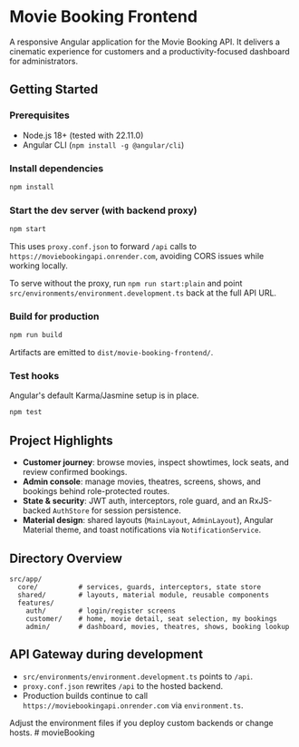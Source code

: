 # Movie Booking Frontend

A responsive Angular application for the Movie Booking API. It delivers a cinematic experience for customers and a productivity-focused dashboard for administrators.

## Getting Started

### Prerequisites
- Node.js 18+ (tested with 22.11.0)
- Angular CLI (`npm install -g @angular/cli`)

### Install dependencies
```bash
npm install
```

### Start the dev server (with backend proxy)
```bash
npm start
```
This uses `proxy.conf.json` to forward `/api` calls to `https://moviebookingapi.onrender.com`, avoiding CORS issues while working locally.

To serve without the proxy, run `npm run start:plain` and point `src/environments/environment.development.ts` back at the full API URL.

### Build for production
```bash
npm run build
```
Artifacts are emitted to `dist/movie-booking-frontend/`.

### Test hooks
Angular's default Karma/Jasmine setup is in place.
```bash
npm test
```

## Project Highlights
- **Customer journey**: browse movies, inspect showtimes, lock seats, and review confirmed bookings.
- **Admin console**: manage movies, theatres, screens, shows, and bookings behind role-protected routes.
- **State & security**: JWT auth, interceptors, role guard, and an RxJS-backed `AuthStore` for session persistence.
- **Material design**: shared layouts (`MainLayout`, `AdminLayout`), Angular Material theme, and toast notifications via `NotificationService`.

## Directory Overview
```
src/app/
  core/          # services, guards, interceptors, state store
  shared/        # layouts, material module, reusable components
  features/
    auth/        # login/register screens
    customer/    # home, movie detail, seat selection, my bookings
    admin/       # dashboard, movies, theatres, shows, booking lookup
```

## API Gateway during development
- `src/environments/environment.development.ts` points to `/api`.
- `proxy.conf.json` rewrites `/api` to the hosted backend.
- Production builds continue to call `https://moviebookingapi.onrender.com` via `environment.ts`.

Adjust the environment files if you deploy custom backends or change hosts.
#   m o v i e B o o k i n g  
 